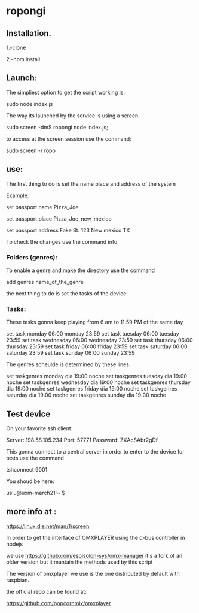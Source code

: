 # ropongi

## Installation.

1.-clone

2.-npm install

## Launch:

The simpliest option to get the script working is:

sudo node index.js

The way its launched by the service is using a screen 

sudo screen -dmS ropongi node index.js;

to access at the screen session use the command:

sudo screen -r ropo

## use:

The first thing to do is set the name place and address of the system

Example:

set passport name Pizza_Joe

set passport place Pizza_Joe_new_mexico

set passport address Fake St. 123 New mexico TX

To check the changes use the command info
### Folders (genres):

To enable a genre and make the directory use the command

add genres name_of_the_genre

the next thing to do is set the tasks of the device:
### Tasks:
These tasks gonna keep playing from 6 am to 11:59 PM of the same day 

set task monday 06:00 monday 23:59
set task tuesday 06:00 tuesday 23:59
set task wednesday 06:00 wednesday 23:59
set task thursday 06:00 thursday 23:59
set task friday 06:00 friday 23:59
set task saturday 06:00 saturday 23:59
set task sunday 06:00 sunday 23:59

The genres scheulde is determined by these lines

set taskgenres monday dia 19:00 noche
set taskgenres tuesday dia 19:00 noche
set taskgenres wednesday dia 19:00 noche
set taskgenres thursday dia 19:00 noche
set taskgenres friday dia 19:00 noche
set taskgenres saturday dia 19:00 noche
set taskgenres sunday dia 19:00 noche


## Test device

On your favorite ssh client:

Server: 198.58.105.234
Port: 57771
Password: ZXAcSAbr2gDf

This gonna connect to a central server in order to enter to the device for tests use the command

tshconnect 9001

You shoud be here:

uslu@uxm-march21:~ $


## more info at :

https://linux.die.net/man/1/screen

In order to get the interface of OMXPLAYER using the d-bus controller in nodejs

we use https://github.com/espisolon-sys/omx-manager it's a fork of an older version but it mantain the methods used by this script

The version of omxplayer we use is the one distributed by default with raspbian.

the official repo can be found at:

https://github.com/popcornmix/omxplayer